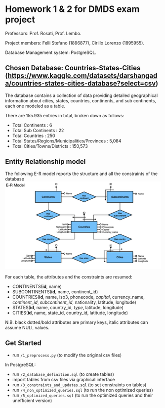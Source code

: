 # Homework 1 & 2 for DMDS exam project
Professors: Prof. Rosati, Prof. Lembo.

Project members: Felli Stefano (1896877), Cirillo Lorenzo (1895955).

Database Management system: PostgreSQL.

## Chosen Database: Countries-States-Cities (https://www.kaggle.com/datasets/darshangada/countries-states-cities-database?select=csv)
The database contains a collection of data providing detailed geographical information about cities, states, countries, continents, and sub continents, each one modeled as a table. 

There are 155.935 entries in total, broken down as follows:
* Total Continents : 6
* Total Sub Continents : 22
* Total Countries : 250
* Total States/Regions/Municipalities/Provinces : 5,084
* Total Cities/Towns/Districts : 150,573

## Entity Relationship model
The following E-R model reports the structure and all the constraints of the database
![Conceptual Schema](7_ER_Model.jpeg)

For each table, the attributes and the constraints are resumed:
* CONTINENTS(__id__, name)
* SUBCONTINENTS(__id__, name, continent_id)
* COUNTRIES(__id__, name, iso3, phonecode, *capital*, currency_name, *continent_id*, *subcontinent_id*, nationality, latitude, longitude)
* STATES(__id__, name, country_id, *type*, latitude, longitude)
* CITIES(__id__, name, state_id, country_id, latitude, longitude)

N.B. black dotted/bold attributes are primary keys, italic attributes can assume NULL values.

## Get Started
* run ```/1_preprocess.py``` (to modify the original csv files)

In PostgreSQL:
* run ```/2_database_definition.sql``` (to create tables)
* import tables from csv files via graphical interface
* run ```/3_constraints_and_updates.sql``` (to set constraints on tables)
* run ```/4_non_optimized_queries.sql``` (to run the non optimized queries)
* run ```/5_optimized_queries.sql``` (to run the optimized queries and their unefficient version)
